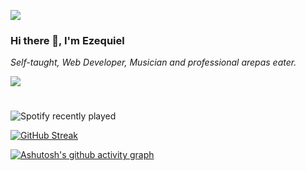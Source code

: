 ![](https://ezekiel1349.github.io/media/top_2022.png)

### Hi there 👋, I'm Ezequiel
_Self-taught, Web Developer, Musician and professional arepas eater._  

![](https://komarev.com/ghpvc/?username=ezekiel1349)
#
![Spotify recently played](https://spotify-recently-played-readme.vercel.app/api?user=id9zhabk3cqm8mz161qkor09n&count=6&width=495)


<!--
**Ezekiel1349/ezekiel1349** is a ✨ _special_ ✨ repository because its `README.md` (this file) appears on your GitHub profile.

Here are some ideas to get you started:

- 🔭 I’m currently working on ...
- 🌱 I’m currently learning ...
- 👯 I’m looking to collaborate on ...
- 🤔 I’m looking for help with ...
- 💬 Ask me about ...
- 📫 How to reach me: ...
- 😄 Pronouns: ...
- ⚡ Fun fact: ...
-->


[![GitHub Streak](https://github-readme-streak-stats.herokuapp.com/?user=ezekiel1349)](https://git.io/streak-stats)


[![Ashutosh's github activity graph](https://activity-graph.herokuapp.com/graph?username=ezekiel1349&theme=github)](https://github.com/ashutosh00710/github-readme-activity-graph)


